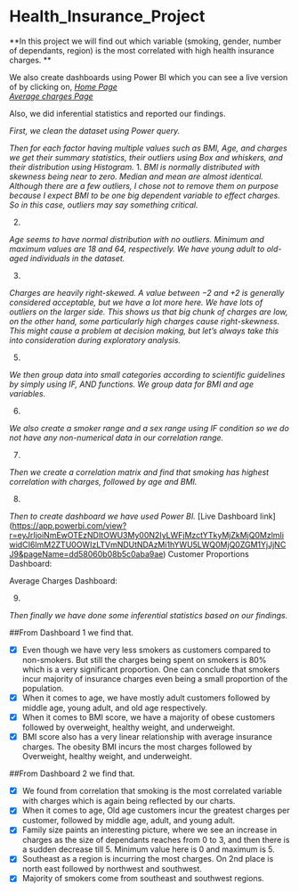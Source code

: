 # Health_Insurance_Project

**In this project we will find out which variable (smoking, gender, number of dependants, region) is the most correlated with high health insurance charges. **

We also create dashboards using Power BI which you can see a live version of by clicking on, 
*[Home Page](https://app.powerbi.com/view?r=eyJrIjoiNmEwOTEzNDItOWU3My00N2IyLWFjMzctYTkyMjZkMjQ0MzlmIiwidCI6ImM2ZTU0OWIzLTVmNDUtNDAzMi1hYWU5LWQ0MjQ0ZGM1YjJjNCJ9&pageName=dd58060b08b5c0aba9ae)*\
*[Average charges Page](https://app.powerbi.com/view?r=eyJrIjoiNmEwOTEzNDItOWU3My00N2IyLWFjMzctYTkyMjZkMjQ0MzlmIiwidCI6ImM2ZTU0OWIzLTVmNDUtNDAzMi1hYWU5LWQ0MjQ0ZGM1YjJjNCJ9)*


Also, we did inferential statistics and reported our findings.

*First, we clean the dataset using Power query.*
 

*Then for each factor having multiple values such as BMI, Age, and charges we get their summary statistics, their outliers using Box and whiskers, and their distribution using Histogram.*
1.
*BMI is normally distributed with skewness being near to zero. Median and mean are almost identical. Although there are a few outliers, I chose not to remove them on purpose because I expect BMI to be one big dependent variable to effect charges. So in this case, outliers may say something critical.*
 

2.
*Age seems to have normal distribution with no outliers. Minimum and maximum values are 18 and 64, respectively. We have young adult to old-aged individuals in the dataset.*
 
3.
*Charges are heavily right-skewed. A value between −2 and +2 is generally considered acceptable, but we have a lot more here. We have lots of outliers on the larger side. This shows us that big chunk of charges are low, on the other hand, some particularly high charges cause right-skewness. This might cause a problem at decision making, but let’s always take this into consideration during exploratory analysis.*
 
5.
*We then group data into small categories according to scientific guidelines by simply using IF, AND functions. We group data for BMI and age variables.*
 
6.
*We also create a smoker range and a sex range using IF condition so we do not have any non-numerical data in our correlation range.*
 
7.
*Then we create a correlation matrix and find that smoking has highest correlation with charges, followed by age and BMI.*
 
8.
*Then to create dashboard we have used Power BI.*
[Live Dashboard link] (https://app.powerbi.com/view?r=eyJrIjoiNmEwOTEzNDItOWU3My00N2IyLWFjMzctYTkyMjZkMjQ0MzlmIiwidCI6ImM2ZTU0OWIzLTVmNDUtNDAzMi1hYWU5LWQ0MjQ0ZGM1YjJjNCJ9&pageName=dd58060b08b5c0aba9ae)
Customer Proportions Dashboard:
 
Average Charges Dashboard:
 
9.
*Then finally we have done some inferential statistics based on our findings.*

##From Dashboard 1 we find that.
- [x] Even though we have very less smokers as customers compared to non-smokers. But still the charges being spent on smokers is 80% which is a very significant proportion. One can conclude that smokers incur majority of insurance charges even being a small proportion of the population.
- [x] When it comes to age, we have mostly adult customers followed by middle age, young adult, and old age respectively.
- [x] When it comes to BMI score, we have a majority of obese customers followed by overweight, healthy weight, and underweight.
- [x] BMI score also has a very linear relationship with average insurance charges. The obesity BMI incurs the most charges followed by Overweight, healthy weight, and underweight.

##From Dashboard 2 we find that.
- [x] We found from correlation that smoking is the most correlated variable with charges which is again being reflected by our charts.
- [x] When it comes to age, Old age customers incur the greatest charges per customer, followed by middle age, adult, and young adult.
- [x] Family size paints an interesting picture, where we see an increase in charges as the size of dependants reaches from 0 to 3, and then there is a sudden decrease till 5. Minimum value here is 0 and maximum is 5.
- [x] Southeast as a region is incurring the most charges. On 2nd place is north east followed by northwest and southwest.
- [x] Majority of smokers come from southeast and southwest regions.
